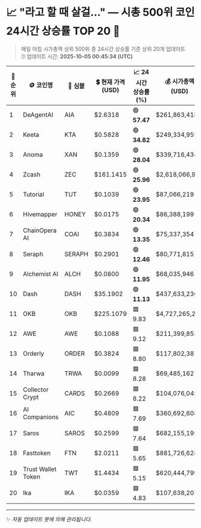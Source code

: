 
# 📈 "라고 할 때 살걸..." — 시총 500위 코인 24시간 상승률 TOP 20 🚀

> 매일 아침 시가총액 상위 500위 중 24시간 상승률 기준 상위 20개 업데이트  
> ⏰ 업데이트 시간: **2025-10-05 00:45:34 (UTC)**

| 🔢 순위 | 🪙 코인명 | 🔣 심볼 | 💲 현재 가격 (USD) | 📈 24시간 상승률 (%) | 💰 시가총액 (USD) | 🔄 24시간 거래량 (USD) | 🔢 유통 공급량 |
|--------|----------|--------|-------------------|--------------------|--------------------|-----------------------|-------------------|
| 1 | DeAgentAI | AIA | $2.6318 | 🟢 **57.47** | $261,863,418 | $166,708,606 | 99,500,000 |
| 2 | Keeta | KTA | $0.5828 | 🟢 **34.82** | $249,334,955 | $20,342,676 | 427,796,807 |
| 3 | Anoma | XAN | $0.1359 | 🟢 **28.04** | $339,716,434 | $164,278,527 | 2,500,000,000 |
| 4 | Zcash | ZEC | $161.1415 | 🟢 **25.96** | $2,618,066,958 | $520,794,309 | 16,247,010 |
| 5 | Tutorial | TUT | $0.1039 | 🟢 **23.95** | $87,066,219 | $49,982,042 | 837,711,184 |
| 6 | Hivemapper | HONEY | $0.0175 | 🟢 **20.34** | $86,388,199 | $1,590,713 | 4,944,167,460 |
| 7 | ChainOpera AI | COAI | $0.3834 | 🟢 **13.35** | $75,337,354 | $43,500,742 | 196,479,267 |
| 8 | Seraph | SERAPH | $0.2901 | 🟢 **12.46** | $80,771,815 | $18,597,079 | 278,426,910 |
| 9 | Alchemist AI | ALCH | $0.0800 | 🟢 **11.95** | $68,035,946 | $111,003,405 | 850,000,000 |
| 10 | Dash | DASH | $35.1902 | 🟢 **11.13** | $437,633,230 | $154,963,617 | 12,436,240 |
| 11 | OKB | OKB | $225.1079 | 🟩 9.83 | $4,727,265,288 | $605,324,587 | 21,000,000 |
| 12 | AWE | AWE | $0.1088 | 🟩 9.12 | $211,399,853 | $44,083,225 | 1,942,420,283 |
| 13 | Orderly | ORDER | $0.3824 | 🟩 8.80 | $117,802,387 | $88,515,960 | 308,078,658 |
| 14 | Tharwa | TRWA | $0.0099 | 🟩 8.28 | $69,485,162 | $2,184,921 | 7,000,000,000 |
| 15 | Collector Crypt | CARDS | $0.2669 | 🟩 8.22 | $104,076,045 | $7,039,881 | 389,951,691 |
| 16 | AI Companions | AIC | $0.4809 | 🟩 7.69 | $360,692,608 | $6,834,304 | 749,999,700 |
| 17 | Saros | SAROS | $0.2599 | 🟩 7.64 | $682,155,195 | $7,365,625 | 2,625,000,000 |
| 18 | Fasttoken | FTN | $2.0211 | 🟩 5.65 | $881,726,628 | $26,812,438 | 436,261,513 |
| 19 | Trust Wallet Token | TWT | $1.4434 | 🟩 5.15 | $620,444,799 | $71,489,513 | 429,860,515 |
| 20 | Ika | IKA | $0.0359 | 🟩 4.83 | $107,638,207 | $18,832,296 | 3,000,000,000 |

---

✨ *자동 업데이트 봇에 의해 관리됩니다.*
